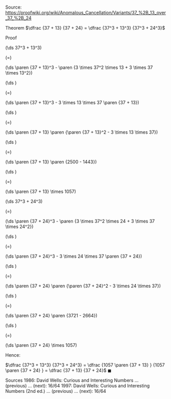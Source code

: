 # 

Source: https://proofwiki.org/wiki/Anomalous_Cancellation/Variants/37_%2B_13_over_37_%2B_24

Theorem
$\dfrac {37 + 13} {37 + 24} = \dfrac {37^3 + 13^3} {37^3 + 24^3}$


Proof













\(\ds 37^3 + 13^3\)

\(=\)







\(\ds \paren {37 + 13}^3 - \paren {3 \times 37^2 \times 13 + 3 \times 37 \times 13^2}\)




















\(\ds \)

\(=\)







\(\ds \paren {37 + 13}^3 - 3 \times 13 \times 37 \paren {37 + 13}\)




















\(\ds \)

\(=\)







\(\ds \paren {37 + 13} \paren {\paren {37 + 13}^2 - 3 \times 13 \times 37}\)




















\(\ds \)

\(=\)







\(\ds \paren {37 + 13} \paren {2500 - 1443}\)




















\(\ds \)

\(=\)







\(\ds \paren {37 + 13} \times 1057\)
























\(\ds 37^3 + 24^3\)

\(=\)







\(\ds \paren {37 + 24}^3 - \paren {3 \times 37^2 \times 24 + 3 \times 37 \times 24^2}\)




















\(\ds \)

\(=\)







\(\ds \paren {37 + 24}^3 - 3 \times 24 \times 37 \paren {37 + 24}\)




















\(\ds \)

\(=\)







\(\ds \paren {37 + 24} \paren {\paren {37 + 24}^2 - 3 \times 24 \times 37}\)




















\(\ds \)

\(=\)







\(\ds \paren {37 + 24} \paren {3721 - 2664}\)




















\(\ds \)

\(=\)







\(\ds \paren {37 + 24} \times 1057\)









Hence:

$\dfrac {37^3 + 13^3} {37^3 + 24^3} = \dfrac {1057 \paren {37 + 13} } {1057 \paren {37 + 24} } = \dfrac {37 + 13} {37 + 24}$
$\blacksquare$


Sources
1986: David Wells: Curious and Interesting Numbers ... (previous) ... (next): $16 / 64$
1997: David Wells: Curious and Interesting Numbers (2nd ed.) ... (previous) ... (next): $16 / 64$




